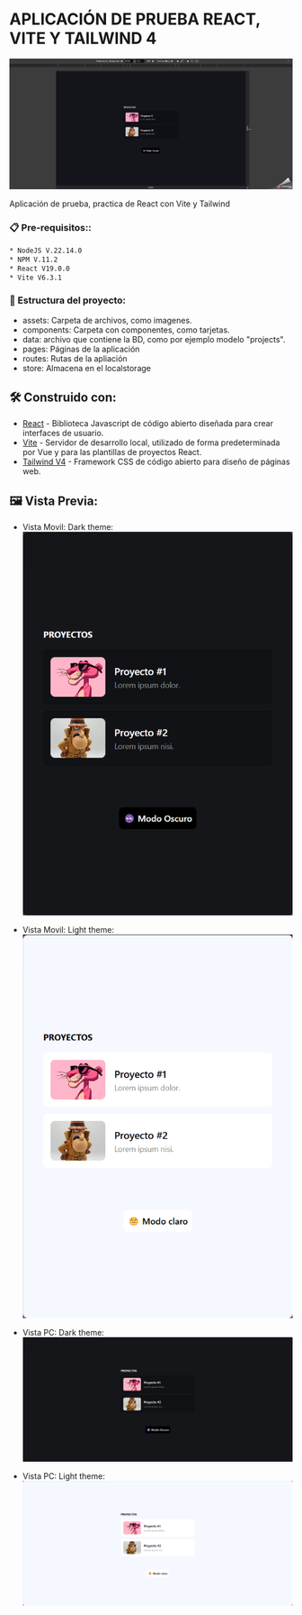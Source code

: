 # APLICACIÓN DE PRUEBA REACT, VITE Y TAILWIND 4

![logo](src/assets/project_preview.gif?raw=true"logo")  

Aplicación de prueba, practica de React con Vite y Tailwind

### 📋 Pre-requisitos::
    * NodeJS V.22.14.0
    * NPM V.11.2
    * React V19.0.0
    * Vite V6.3.1

### 📂 Estructura del proyecto:
* assets: Carpeta de archivos, como imagenes.
* components: Carpeta con componentes, como tarjetas.
* data: archivo que contiene la BD, como por ejemplo modelo "projects".
* pages: Páginas de la aplicación
* routes: Rutas de la apliación
* store: Almacena en el localstorage

## 🛠️ Construido con:
* [React](https://es.react.dev/) - Biblioteca Javascript de código abierto diseñada para crear interfaces de usuario.
* [Vite](https://vite.dev/guide/) - Servidor de desarrollo local, utilizado de forma predeterminada por Vue y para las plantillas de proyectos React.
* [Tailwind V4](https://tailwindcss.com/) - Framework CSS de código abierto para diseño de páginas web.

## 🖼️ Vista Previa:
* Vista Movil: Dark theme:
![screenshot one](src/assets/screenshot_one.png?raw=true"logo") 

* Vista Movil: Light theme:
![screenshot two](src/assets/screenshot_two.png?raw=true"logo") 

* Vista PC: Dark theme:
![screenshot three](src/assets/screenshot_three.png?raw=true"logo") 

* Vista PC: Light theme:
![screenshot four](src/assets/screenshot_four.png?raw=true"logo") 
